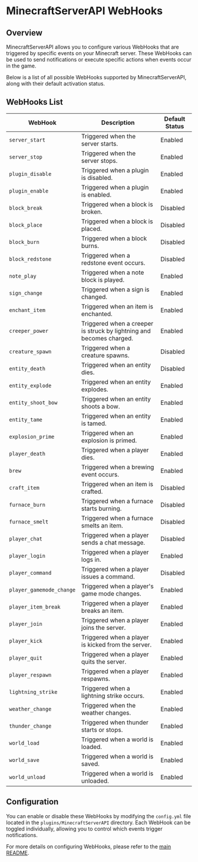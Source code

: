 # MinecraftServerAPI WebHooks

## Overview
MinecraftServerAPI allows you to configure various WebHooks that are triggered by specific events on your Minecraft server. These WebHooks can be used to send notifications or execute specific actions when events occur in the game.

Below is a list of all possible WebHooks supported by MinecraftServerAPI, along with their default activation status.

## WebHooks List

| WebHook                | Description                                                                      | Default Status |
|------------------------|----------------------------------------------------------------------------------|----------------|
| `server_start`         | Triggered when the server starts.                                                | Enabled        |
| `server_stop`          | Triggered when the server stops.                                                 | Enabled        |
| `plugin_disable`       | Triggered when a plugin is disabled.                                             | Enabled        |
| `plugin_enable`        | Triggered when a plugin is enabled.                                              | Enabled        |
| `block_break`          | Triggered when a block is broken.                                                | Disabled       |
| `block_place`          | Triggered when a block is placed.                                                | Disabled       |
| `block_burn`           | Triggered when a block burns.                                                    | Disabled       |
| `block_redstone`       | Triggered when a redstone event occurs.                                          | Disabled       |
| `note_play`            | Triggered when a note block is played.                                           | Enabled        |
| `sign_change`          | Triggered when a sign is changed.                                                | Enabled        |
| `enchant_item`         | Triggered when an item is enchanted.                                             | Enabled        |
| `creeper_power`        | Triggered when a creeper is struck by lightning and becomes charged.             | Enabled        |
| `creature_spawn`       | Triggered when a creature spawns.                                                | Disabled       |
| `entity_death`         | Triggered when an entity dies.                                                   | Disabled       |
| `entity_explode`       | Triggered when an entity explodes.                                               | Enabled        |
| `entity_shoot_bow`     | Triggered when an entity shoots a bow.                                           | Enabled        |
| `entity_tame`          | Triggered when an entity is tamed.                                               | Enabled        |
| `explosion_prime`      | Triggered when an explosion is primed.                                           | Enabled        |
| `player_death`         | Triggered when a player dies.                                                    | Enabled        |
| `brew`                 | Triggered when a brewing event occurs.                                           | Enabled        |
| `craft_item`           | Triggered when an item is crafted.                                               | Disabled       |
| `furnace_burn`         | Triggered when a furnace starts burning.                                         | Disabled       |
| `furnace_smelt`        | Triggered when a furnace smelts an item.                                         | Disabled       |
| `player_chat`          | Triggered when a player sends a chat message.                                    | Disabled       |
| `player_login`         | Triggered when a player logs in.                                                 | Enabled        |
| `player_command`       | Triggered when a player issues a command.                                        | Disabled       |
| `player_gamemode_change` | Triggered when a player's game mode changes.                                   | Enabled        |
| `player_item_break`    | Triggered when a player breaks an item.                                          | Enabled        |
| `player_join`          | Triggered when a player joins the server.                                        | Enabled        |
| `player_kick`          | Triggered when a player is kicked from the server.                               | Enabled        |
| `player_quit`          | Triggered when a player quits the server.                                        | Enabled        |
| `player_respawn`       | Triggered when a player respawns.                                                | Enabled        |
| `lightning_strike`     | Triggered when a lightning strike occurs.                                        | Enabled        |
| `weather_change`       | Triggered when the weather changes.                                              | Enabled        |
| `thunder_change`       | Triggered when thunder starts or stops.                                          | Enabled        |
| `world_load`           | Triggered when a world is loaded.                                                | Enabled        |
| `world_save`           | Triggered when a world is saved.                                                 | Enabled        |
| `world_unload`         | Triggered when a world is unloaded.                                              | Enabled        |

## Configuration
You can enable or disable these WebHooks by modifying the `config.yml` file located in the `plugins/MinecraftServerAPI` directory. Each WebHook can be toggled individually, allowing you to control which events trigger notifications.

For more details on configuring WebHooks, please refer to the [main README](README.md).

